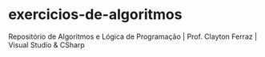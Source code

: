 # exercicios-de-algoritmos
Repositório de Algoritmos e Lógica de Programação | Prof. Clayton Ferraz | Visual Studio &amp; CSharp
